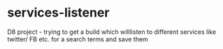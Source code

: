 services-listener
=================

D8 project - trying to get a build which willlisten to different services like twitter/ FB etc. for a search terms and save them

